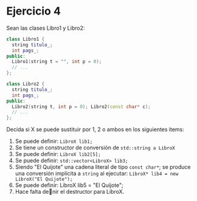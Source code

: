 
# Ejercicio 4
Sean las clases Libro1 y Libro2:
```C++
class Libro1 {
  string titulo_;
  int pags_;
public:
  Libro1(string t = "", int p = 0);
  // ...
};

class Libro2 {
  string titulo_;
  int pags_;
public:
  Libro2(string t, int p = 0); Libro2(const char* c);
  // ...
};
```

Decida si X se puede sustituir por 1, 2 o ambos en los siguientes
items:

1. Se puede definir: `LibroX lib1;`
2. Se tiene un constructor de conversión de `std::string a LibroX`
3. Se puede definir: `LibroX lib2[5];`
4. Se puede definir: `std::vector<LibroX> lib3;`
5. Siendo "El Quijote" una cadena literal de tipo `const char*`; se produce una conversión implícita a `string` al ejecutar: `LibroX* lib4 = new LibroX("El Quijote");`
6. Se puede definir: LibroX lib5 = "El Quijote";
7. Hace falta denir el destructor para LibroX.


